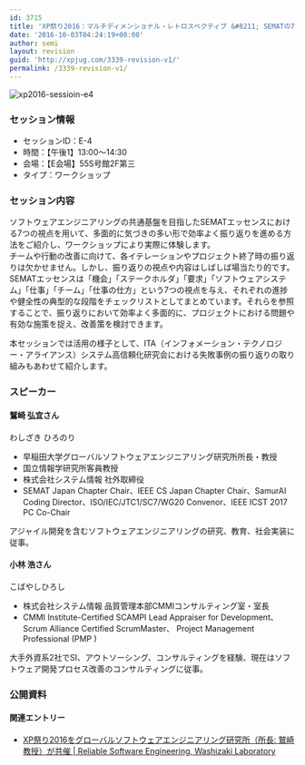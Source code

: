 ```yaml
---
id: 3715
title: 'XP祭り2016：マルチディメンショナル・レトロスペクティブ &#8211; SEMATの7つの視点で気づきの多い多面的な振り返り &#8211; (鷲崎 弘宜さん、小林 浩さん)'
date: '2016-10-03T04:24:19+00:00'
author: semi
layout: revision
guid: 'http://xpjug.com/3339-revision-v1/'
permalink: /3339-revision-v1/
---
```


![xp2016-sessioin-e4](http://xpjug.com/wp-content/uploads/2016/09/xp2016-sessioin-e4.png)

### セッション情報

- セッションID：E-4
- 時間：【午後1】13:00～14:30
- 会場：【E会場】55S号館2F第三
- タイプ：ワークショップ

### セッション内容

ソフトウェアエンジニアリングの共通基盤を目指したSEMATエッセンスにおける7つの視点を用いて、多面的に気づきの多い形で効率よく振り返りを進める方法をご紹介し、ワークショップにより実際に体験します。  
チームや行動の改善に向けて、各イテレーションやプロジェクト終了時の振り返りは欠かせません。しかし、振り返りの視点や内容はしばしば場当たり的です。SEMATエッセンスは「機会」「ステークホルダ」「要求」「ソフトウェアシステム」「仕事」「チーム」「仕事の仕方」という7つの視点を与え、それぞれの進捗や健全性の典型的な段階をチェックリストとしてまとめています。それらを参照することで、振り返りにおいて効率よく多面的に、プロジェクトにおける問題や有効な施策を捉え、改善策を検討できます。

本セッションでは活用の様子として、ITA（<wbr></wbr>インフォメーション・テクノロジー・アライアンス）システム高信頼化研究会における失敗事例の振り返りの取り組みも<wbr></wbr>あわせて紹介します。

### スピーカー

#### 鷲崎 弘宜さん

わしざき ひろのり

- 早稲田大学グローバルソフトウェアエンジニアリング研究所所長・教授
- 国立情報学研究所客員教授
- 株式会社システム情報 社外取締役
- SEMAT Japan Chapter Chair、IEEE CS Japan Chapter Chair、SamurAI Coding Director、ISO/IEC/JTC1/SC7/WG20 Convenor、IEEE ICST 2017 PC Co-Chair

アジャイル開発を含むソフトウェアエンジニアリングの研究、教育、社会実装に従事。

#### 小林 浩さん

こばやしひろし

- 株式会社システム情報 品質管理本部CMMIコンサルティング室・室長
- CMMI Institute-Certified SCAMPI Lead Appraiser for Development、 Scrum Alliance Certified ScrumMaster、 Project Management Professional (PMP )

大手外資系2社でSI、アウトソーシング、<wbr></wbr>コンサルティングを経験、<wbr></wbr>現在はソフトウェア開発プロセス改善のコンサルティングに従事。

### 公開資料

#### 関連エントリー

- [XP祭り2016をグローバルソフトウェアエンジニアリング研究所（所長: 鷲崎教授）が共催 | Reliable Software Engineering, Washizaki Laboratory](http://www.washi.cs.waseda.ac.jp/?p=3125)